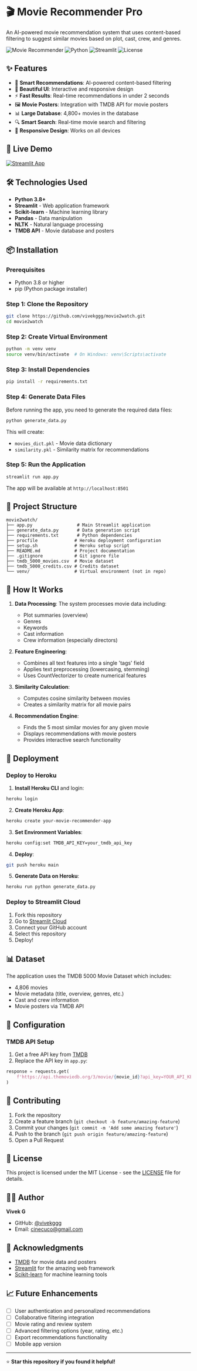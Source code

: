 # 🎬 Movie Recommender Pro

An AI-powered movie recommendation system that uses content-based filtering to suggest similar movies based on plot, cast, crew, and genres.

![Movie Recommender](https://img.shields.io/badge/Movie-Recommender-blue)
![Python](https://img.shields.io/badge/Python-3.8+-green)
![Streamlit](https://img.shields.io/badge/Streamlit-1.48+-red)
![License](https://img.shields.io/badge/License-MIT-yellow)

## ✨ Features

- 🎯 **Smart Recommendations**: AI-powered content-based filtering
- 🎨 **Beautiful UI**: Interactive and responsive design
- ⚡ **Fast Results**: Real-time recommendations in under 2 seconds
- 🖼️ **Movie Posters**: Integration with TMDB API for movie posters
- 📊 **Large Database**: 4,800+ movies in the database
- 🔍 **Smart Search**: Real-time movie search and filtering
- 📱 **Responsive Design**: Works on all devices

## 🚀 Live Demo

[![Streamlit App](https://static.streamlit.io/badges/streamlit_badge_black_white.svg)](https://your-app-url.herokuapp.com)

## 🛠️ Technologies Used

- **Python 3.8+**
- **Streamlit** - Web application framework
- **Scikit-learn** - Machine learning library
- **Pandas** - Data manipulation
- **NLTK** - Natural language processing
- **TMDB API** - Movie database and posters

## 📦 Installation

### Prerequisites

- Python 3.8 or higher
- pip (Python package installer)

### Step 1: Clone the Repository

```bash
git clone https://github.com/vivekggg/movie2watch.git
cd movie2watch
```

### Step 2: Create Virtual Environment

```bash
python -m venv venv
source venv/bin/activate  # On Windows: venv\Scripts\activate
```

### Step 3: Install Dependencies

```bash
pip install -r requirements.txt
```

### Step 4: Generate Data Files

Before running the app, you need to generate the required data files:

```bash
python generate_data.py
```

This will create:
- `movies_dict.pkl` - Movie data dictionary
- `similarity.pkl` - Similarity matrix for recommendations

### Step 5: Run the Application

```bash
streamlit run app.py
```

The app will be available at `http://localhost:8501`

## 📁 Project Structure

```
movie2watch/
├── app.py                 # Main Streamlit application
├── generate_data.py       # Data generation script
├── requirements.txt       # Python dependencies
├── procfile              # Heroku deployment configuration
├── setup.sh              # Heroku setup script
├── README.md             # Project documentation
├── .gitignore            # Git ignore file
├── tmdb_5000_movies.csv  # Movie dataset
├── tmdb_5000_credits.csv # Credits dataset
└── venv/                 # Virtual environment (not in repo)
```

## 🎯 How It Works

1. **Data Processing**: The system processes movie data including:
   - Plot summaries (overview)
   - Genres
   - Keywords
   - Cast information
   - Crew information (especially directors)

2. **Feature Engineering**: 
   - Combines all text features into a single 'tags' field
   - Applies text preprocessing (lowercasing, stemming)
   - Uses CountVectorizer to create numerical features

3. **Similarity Calculation**:
   - Computes cosine similarity between movies
   - Creates a similarity matrix for all movie pairs

4. **Recommendation Engine**:
   - Finds the 5 most similar movies for any given movie
   - Displays recommendations with movie posters
   - Provides interactive search functionality

## 🚀 Deployment

### Deploy to Heroku

1. **Install Heroku CLI** and login:
```bash
heroku login
```

2. **Create Heroku App**:
```bash
heroku create your-movie-recommender-app
```

3. **Set Environment Variables**:
```bash
heroku config:set TMDB_API_KEY=your_tmdb_api_key
```

4. **Deploy**:
```bash
git push heroku main
```

5. **Generate Data on Heroku**:
```bash
heroku run python generate_data.py
```

### Deploy to Streamlit Cloud

1. Fork this repository
2. Go to [Streamlit Cloud](https://share.streamlit.io/)
3. Connect your GitHub account
4. Select this repository
5. Deploy!

## 📊 Dataset

The application uses the TMDB 5000 Movie Dataset which includes:
- 4,806 movies
- Movie metadata (title, overview, genres, etc.)
- Cast and crew information
- Movie posters via TMDB API

## 🔧 Configuration

### TMDB API Setup

1. Get a free API key from [TMDB](https://www.themoviedb.org/settings/api)
2. Replace the API key in `app.py`:
```python
response = requests.get(
    f'https://api.themoviedb.org/3/movie/{movie_id}?api_key=YOUR_API_KEY&language=en-US'
)
```

## 🤝 Contributing

1. Fork the repository
2. Create a feature branch (`git checkout -b feature/amazing-feature`)
3. Commit your changes (`git commit -m 'Add some amazing feature'`)
4. Push to the branch (`git push origin feature/amazing-feature`)
5. Open a Pull Request

## 📝 License

This project is licensed under the MIT License - see the [LICENSE](LICENSE) file for details.

## 👨‍💻 Author

**Vivek G**
- GitHub: [@vivekggg](https://github.com/vivekggg)
- Email: cinecuco@gmail.com

## 🙏 Acknowledgments

- [TMDB](https://www.themoviedb.org/) for movie data and posters
- [Streamlit](https://streamlit.io/) for the amazing web framework
- [Scikit-learn](https://scikit-learn.org/) for machine learning tools

## 📈 Future Enhancements

- [ ] User authentication and personalized recommendations
- [ ] Collaborative filtering integration
- [ ] Movie rating and review system
- [ ] Advanced filtering options (year, rating, etc.)
- [ ] Export recommendations functionality
- [ ] Mobile app version

---

⭐ **Star this repository if you found it helpful!**